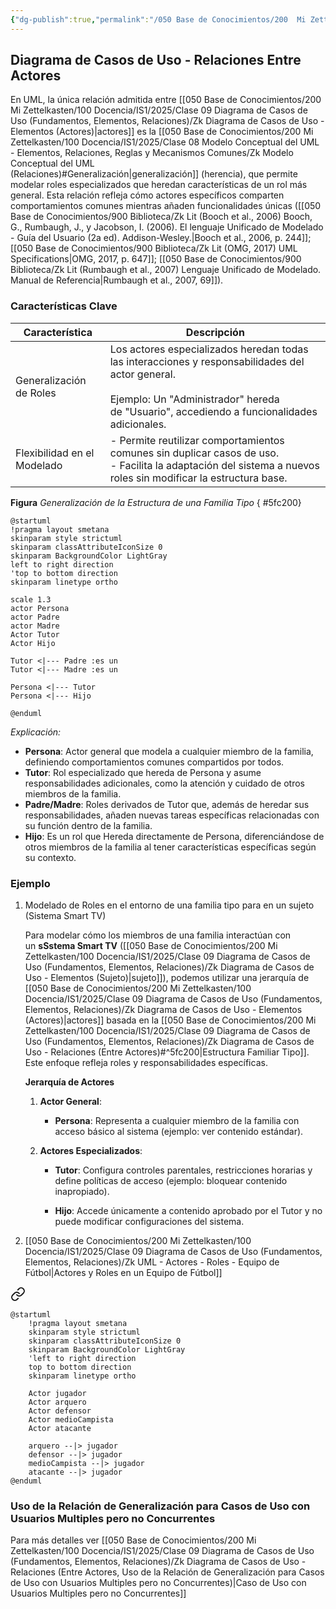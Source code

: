 ```yaml
---
{"dg-publish":true,"permalink":"/050 Base de Conocimientos/200  Mi Zettelkasten/100 Docencia/IS1/2025/Clase 09 Diagrama de Casos de Uso (Fundamentos, Elementos, Relaciones)/Zk Diagrama de Casos de Uso - Relaciones (Entre Actores)/","tags":["digitalGarden","diagramaCasosDeUso","relaciones"]}
---
```


## Diagrama de Casos de Uso - Relaciones Entre Actores

En UML, la única relación admitida entre [[050 Base de Conocimientos/200  Mi Zettelkasten/100 Docencia/IS1/2025/Clase 09 Diagrama de Casos de Uso (Fundamentos, Elementos, Relaciones)/Zk Diagrama de Casos de Uso - Elementos (Actores)\|actores]] es la [[050 Base de Conocimientos/200  Mi Zettelkasten/100 Docencia/IS1/2025/Clase 08 Modelo Conceptual del UML - Elementos, Relaciones, Reglas y Mecanismos Comunes/Zk Modelo Conceptual del UML (Relaciones)#Generalización\|generalización]] (herencia), que permite modelar roles especializados que heredan características de un rol más general. Esta relación refleja cómo actores específicos comparten comportamientos comunes mientras añaden funcionalidades únicas ([[050 Base de Conocimientos/900 Biblioteca/Zk Lit (Booch et al., 2006) Booch, G., Rumbaugh, J., y Jacobson, I. (2006). El lenguaje Unificado de Modelado - Guía del Usuario (2a ed). Addison-Wesley.\|Booch et al., 2006, p. 244]]; [[050 Base de Conocimientos/900 Biblioteca/Zk Lit (OMG, 2017) UML Specifications\|OMG, 2017, p. 647]]; [[050 Base de Conocimientos/900 Biblioteca/Zk Lit (Rumbaugh et al., 2007) Lenguaje Unificado de Modelado. Manual de Referencia\|Rumbaugh et al., 2007, 69]]). 

### Características Clave

| Característica              | Descripción                                                                                                                                                                                                 |
| --------------------------- | ----------------------------------------------------------------------------------------------------------------------------------------------------------------------------------------------------------- |
| Generalización de Roles     | Los actores especializados heredan todas las interacciones y responsabilidades del actor general.<br>        <br>Ejemplo: Un "Administrador" hereda de "Usuario", accediendo a funcionalidades adicionales. |
| Flexibilidad en el Modelado | - Permite reutilizar comportamientos comunes sin duplicar casos de uso.<br>- Facilita la adaptación del sistema a nuevos roles sin modificar la estructura base.                                            |

**Figura**
_Generalización de la Estructura de una Familia Tipo_
{ #5fc200}

```plantuml
@startuml
!pragma layout smetana
skinparam style strictuml
skinparam classAttributeIconSize 0
skinparam BackgroundColor LightGray
left to right direction
'top to bottom direction
skinparam linetype ortho

scale 1.3
actor Persona
actor Padre
actor Madre
Actor Tutor
Actor Hijo

Tutor <|--- Padre :es un
Tutor <|--- Madre :es un

Persona <|--- Tutor
Persona <|--- Hijo

@enduml
```
_Explicación:_
- **Persona**: Actor general que modela a cualquier miembro de la familia, definiendo comportamientos comunes compartidos por todos.
- **Tutor**: Rol especializado que hereda de Persona y asume responsabilidades adicionales, como la atención y cuidado de otros miembros de la familia.
- **Padre/Madre**: Roles derivados de Tutor que, además de heredar sus responsabilidades, añaden nuevas tareas específicas relacionadas con su función dentro de la familia.
- **Hijo**: Es un rol que Hereda directamente de Persona, diferenciándose de otros miembros de la familia al tener características específicas según su contexto.

### Ejemplo

1. Modelado de Roles en el entorno de una familia tipo para en un sujeto (Sistema Smart TV)

	Para modelar cómo los miembros de una familia interactúan con un **sSstema Smart TV** ([[050 Base de Conocimientos/200  Mi Zettelkasten/100 Docencia/IS1/2025/Clase 09 Diagrama de Casos de Uso (Fundamentos, Elementos, Relaciones)/Zk Diagrama de Casos de Uso - Elementos (Sujeto)\|sujeto]]), podemos utilizar una jerarquía de [[050 Base de Conocimientos/200  Mi Zettelkasten/100 Docencia/IS1/2025/Clase 09 Diagrama de Casos de Uso (Fundamentos, Elementos, Relaciones)/Zk Diagrama de Casos de Uso - Elementos (Actores)\|actores]] basada en la [[050 Base de Conocimientos/200  Mi Zettelkasten/100 Docencia/IS1/2025/Clase 09 Diagrama de Casos de Uso (Fundamentos, Elementos, Relaciones)/Zk Diagrama de Casos de Uso - Relaciones (Entre Actores)#^5fc200\|Estructura Familiar Tipo]]. Este enfoque refleja roles y responsabilidades específicas.

	**Jerarquía de Actores**
	
	1. **Actor General**:
	    
	    - **Persona**: Representa a cualquier miembro de la familia con acceso básico al sistema (ejemplo: ver contenido estándar).
	        
	2. **Actores Especializados**:
	    
	    - **Tutor**: Configura controles parentales, restricciones horarias y define políticas de acceso (ejemplo: bloquear contenido inapropiado).
	        
	    - **Hijo**: Accede únicamente a contenido aprobado por el Tutor y no puede modificar configuraciones del sistema.

2. [[050 Base de Conocimientos/200  Mi Zettelkasten/100 Docencia/IS1/2025/Clase 09 Diagrama de Casos de Uso (Fundamentos, Elementos, Relaciones)/Zk UML - Actores - Roles - Equipo de Fútbol\|Actores y Roles en un Equipo de Fútbol]]

<div class="transclusion internal-embed is-loaded"><a class="markdown-embed-link" href="/050-base-de-conocimientos/200-mi-zettelkasten/100-docencia/is-1/2025/clase-09-diagrama-de-casos-de-uso-fundamentos-elementos-relaciones/zk-uml-actores-roles-equipo-de-futbol/#aacf7a" aria-label="Open link"><svg xmlns="http://www.w3.org/2000/svg" width="24" height="24" viewBox="0 0 24 24" fill="none" stroke="currentColor" stroke-width="2" stroke-linecap="round" stroke-linejoin="round" class="svg-icon lucide-link"><path d="M10 13a5 5 0 0 0 7.54.54l3-3a5 5 0 0 0-7.07-7.07l-1.72 1.71"></path><path d="M14 11a5 5 0 0 0-7.54-.54l-3 3a5 5 0 0 0 7.07 7.07l1.71-1.71"></path></svg></a><div class="markdown-embed">



```plantuml
@startuml
	!pragma layout smetana
	skinparam style strictuml
	skinparam classAttributeIconSize 0
	skinparam BackgroundColor LightGray
	'left to right direction
	top to bottom direction
	skinparam linetype ortho

    Actor jugador
    Actor arquero
    Actor defensor
    Actor medioCampista
    Actor atacante

    arquero --|> jugador
    defensor --|> jugador
    medioCampista --|> jugador
    atacante --|> jugador
@enduml
```

</div></div>


### Uso de la Relación de Generalización para Casos de Uso con Usuarios Multiples pero no Concurrentes

Para más detalles ver [[050 Base de Conocimientos/200  Mi Zettelkasten/100 Docencia/IS1/2025/Clase 09 Diagrama de Casos de Uso (Fundamentos, Elementos, Relaciones)/Zk Diagrama de Casos de Uso - Relaciones (Entre Actores, Uso de la Relación de Generalización para Casos de Uso con Usuarios Multiples pero no Concurrentes)\|Caso de Uso con Usuarios Multiples pero no Concurrentes]]
